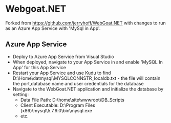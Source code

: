 # Webgoat.NET

Forked from https://github.com/jerryhoff/WebGoat.NET with changes to run as an Azure App Service with 'MySql in App'.

## Azure App Service

- Deploy to Azure App Service from Visual Studio
- When deployed, navigate to your App Service in and enable 'MySQL In App' for this App Service
- Restart your App Service and use Kudu to find D:\Home\datmysql\MYSQLCONNSTR_localdb.txt - the file will contain the port,database name and user credentials for the database
- Navigate to the WebGoat.NET application and initialize the database by setting:
    - Data File Path: D:\home\site\wwwroot\DB_Scripts
    - Client Executable: D:\Program Files (x86)\mysql\5.7.9.0\bin\mysql.exe
    - etc.
